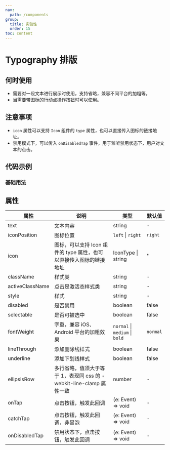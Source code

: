 ```yaml
---
nav:
  path: /components
group:
  title: 实验性
  order: 15
toc: content
---
```


# Typography 排版

## 何时使用

- 需要对一段文本进行展示时使用，支持省略，兼容不同平台的加粗等。
- 当需要带图标的行动点操作按钮时可以使用。

## 注意事项

- `icon` 属性可以支持 `Icon` 组件的 `type` 属性，也可以直接传入图标的链接地址。
- 禁用模式下，可以传入 `onDisabledTap` 事件，用于监听禁用状态下，用户对文本的点击。

## 代码示例

### 基础用法

<!-- <code src='pages/Typography/index'></code> -->

## 属性

| 属性            | 说明                                                                | 类型                                                               | 默认值   |
| --------------- | ------------------------------------------------------------------- | ------------------------------------------------------------------ | -------- |
| text            | 文本内容                                                            | string                                                             | -        |
| iconPosition    | 图标位置                                                            | `left` \| `right`                                                  | `right`  |
| icon            | 图标，可以支持 Icon 组件的 type 属性，也可以直接传入图标的链接地址  | IconType \| string                                                 | ''       |
| className       | 样式类                                                              | string                                                             | -        |
| activeClassName | 点击是激活态样式类                                                  | string                                                             | -        |
| style           | 样式                                                                | string                                                             | -        |
| disabled        | 是否禁用                                                            | boolean                                                            | false    |
| selectable      | 是否可被选中                                                        | boolean                                                            | false    |
| fontWeight      | 字重，兼容 iOS、Android 平台的加粗效果                              | `normal` \| `medium` \| `bold`                                     | `normal` |
| lineThrough     | 添加删除线样式                                                      | boolean                                                            | false    |
| underline       | 添加下划线样式                                                      | boolean                                                            | false    |
| ellipsisRow     | 多行省略，值须大于等于 1，表现同 css 的 -webkit-line-clamp 属性一致 | number                                                             | -        |
| onTap           | 点击按钮，触发此回调                                                | (e: Event) => void                                                 | -        |
| catchTap        | 点击按钮，触发此回调，非冒泡                                        | (e: Event) => void                                                 | -        |
| onDisabledTap   | 禁用状态下，点击按钮，触发此回调                                    | (e: Event) => void                                                 | -        |
